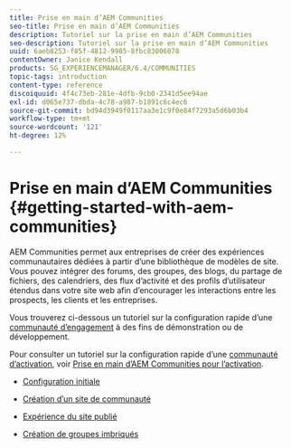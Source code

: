 ```yaml
---
title: Prise en main d’AEM Communities
seo-title: Prise en main d’AEM Communities
description: Tutoriel sur la prise en main d’AEM Communities
seo-description: Tutoriel sur la prise en main d’AEM Communities
uuid: 6aeb8253-f85f-4812-9985-8fbc83006078
contentOwner: Janice Kendall
products: SG_EXPERIENCEMANAGER/6.4/COMMUNITIES
topic-tags: introduction
content-type: reference
discoiquuid: 4f4c73eb-281e-4dfb-9cb0-2341d5ee94ae
exl-id: d065e737-dbda-4c78-a987-b1891c6c4ec6
source-git-commit: bd94d3949f0117aa3e1c9f0e84f7293a5d6b03b4
workflow-type: tm+mt
source-wordcount: '121'
ht-degree: 12%

---
```


# Prise en main d’AEM Communities {#getting-started-with-aem-communities}

AEM Communities permet aux entreprises de créer des expériences communautaires dédiées à partir d’une bibliothèque de modèles de site. Vous pouvez intégrer des forums, des groupes, des blogs, du partage de fichiers, des calendriers, des flux d’activité et des profils d’utilisateur étendus dans votre site web afin d’encourager les interactions entre les prospects, les clients et les entreprises.

Vous trouverez ci-dessous un tutoriel sur la configuration rapide d’une [communauté d’engagement](overview.md#engagement-community) à des fins de démonstration ou de développement.

Pour consulter un tutoriel sur la configuration rapide d’une [communauté d’activation](overview.md#enablement-community), voir [Prise en main d’AEM Communities pour l’activation](getting-started-enablement.md).

* [Configuration initiale](setup.md)

* [Création d’un site de communauté](create-site.md)

* [Expérience du site publié](published-site.md)

* [Création de groupes imbriqués](nested-groups.md)
